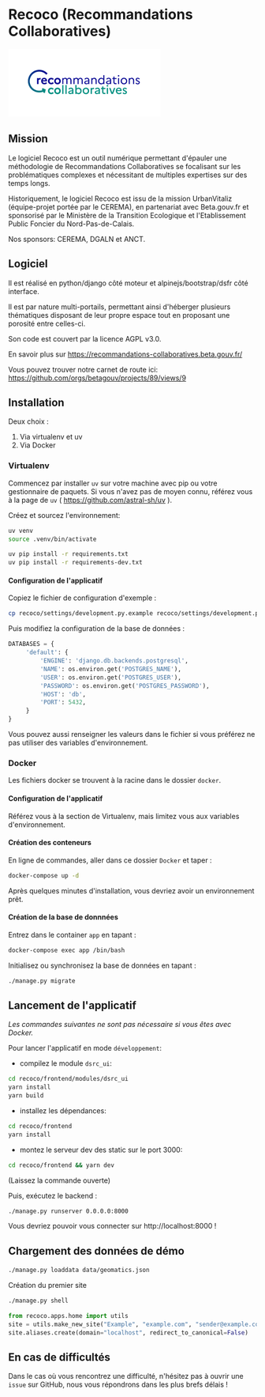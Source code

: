# Recoco (Recommandations Collaboratives)

![Recoco](logo.png)

## Mission

Le logiciel Recoco est un outil numérique permettant d'épauler une méthodologie de
Recommandations Collaboratives se focalisant sur les problématiques complexes et nécessitant
 de multiples expertises sur des temps longs.

Historiquement, le logiciel Recoco est issu de la mission UrbanVitaliz (équipe-projet portée
par le CEREMA), en partenariat avec Beta.gouv.fr et sponsorisé par le Ministère
de la Transition Ecologique et l'Etablissement Public Foncier du
Nord-Pas-de-Calais.

Nos sponsors: CEREMA, DGALN et ANCT.

## Logiciel

Il est réalisé en python/django côté moteur et alpinejs/bootstrap/dsfr côté interface.

Il est par nature multi-portails, permettant ainsi d'héberger plusieurs
thématiques disposant de leur propre espace tout en proposant une porosité entre
celles-ci.

Son code est couvert par la licence AGPL v3.0.

En savoir plus sur https://recommandations-collaboratives.beta.gouv.fr/

Vous pouvez trouver notre carnet de route ici: https://github.com/orgs/betagouv/projects/89/views/9

## Installation

Deux choix :

1.  Via virtualenv et uv
2.  Via Docker

### Virtualenv

Commencez par installer `uv` sur votre machine avec pip ou votre gestionnaire de paquets. Si vous n'avez pas de moyen connu, référez vous à la page de `uv` ( https://github.com/astral-sh/uv ).

Créez et sourcez l'environnement:
```sh
uv venv
source .venv/bin/activate
```

```sh
uv pip install -r requirements.txt
uv pip install -r requirements-dev.txt
```
#### Configuration de l'applicatif

Copiez le fichier de configuration d'exemple :

```sh
cp recoco/settings/development.py.example recoco/settings/development.py
```

Puis modifiez la configuration de la base de données :

```python
DATABASES = {
     'default': {
         'ENGINE': 'django.db.backends.postgresql',
         'NAME': os.environ.get('POSTGRES_NAME'),
         'USER': os.environ.get('POSTGRES_USER'),
         'PASSWORD': os.environ.get('POSTGRES_PASSWORD'),
         'HOST': 'db',
         'PORT': 5432,
     }
}
```

Vous pouvez aussi renseigner les valeurs dans le fichier si vous préférez ne pas utiliser des variables d'environnement.



### Docker

Les fichiers docker se trouvent à la racine dans le dossier `docker`.

#### Configuration de l'applicatif

Référez vous à la section de Virtualenv, mais limitez vous aux variables d'environnement.

#### Création des conteneurs

En ligne de commandes, aller dans ce dossier `Docker` et taper :

```sh
docker-compose up -d
```

Après quelques minutes d'installation, vous devriez avoir un environnement prêt.


#### Création de la base de donnnées

Entrez dans le container `app` en tapant :

```sh
docker-compose exec app /bin/bash
```

Initialisez ou synchronisez la base de données en tapant :

```sh
./manage.py migrate
```

## Lancement de l'applicatif

*Les commandes suivantes ne sont pas nécessaire si vous êtes avec Docker.*

Pour lancer l'applicatif en mode `développement`:

- compilez le module `dsrc_ui`:

```sh
cd recoco/frontend/modules/dsrc_ui
yarn install
yarn build
```

- installez les dépendances:

```sh
cd recoco/frontend
yarn install
```

- montez le serveur dev des static sur le port 3000:

```sh
cd recoco/frontend && yarn dev
```

(Laissez la commande ouverte)

Puis, exécutez le backend :

```sh
./manage.py runserver 0.0.0.0:8000
```

Vous devriez pouvoir vous connecter sur http://localhost:8000 !


## Chargement des données de démo

```bash
./manage.py loaddata data/geomatics.json
```

Création du premier site
```bash
./manage.py shell
```

```python
from recoco.apps.home import utils
site = utils.make_new_site("Example", "example.com", "sender@example.com", "Sender")
site.aliases.create(domain="localhost", redirect_to_canonical=False)
```

## En cas de difficultés

Dans le cas où vous rencontrez une difficulté, n'hésitez pas à ouvrir une `issue` sur
GitHub, nous vous répondrons dans les plus brefs délais !
